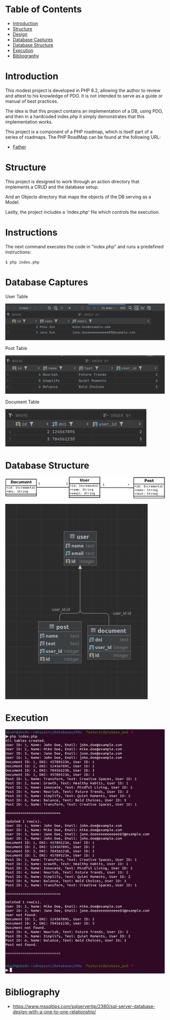 # Table of Contents
- [Introduction](#introduction)
- [Structure](#structure)
- [Design](#design)
- [Database Captures](#database-captures)
- [Database Structure](#database-structure)
- [Execution](#execution)
- [Bibliography](#bibliography)

# Introduction
This modest project is developed in PHP 8.2, allowing the author to review and attest to his knowledge of PDO. It is not intended to serve as a guide or manual of best practices.

The idea is that this project contains an implementation of a DB, using PDO, and then in a hardcoded index.php it simply demonstrates that this implementation works.

This project is a component of a PHP roadmap, which is itself part of a series of roadmaps. The PHP RoadMap can be found at the following URL:
- [Father](https://github.com/alexbonavila/PhpRoadmap)

# Structure

This project is designed to work through an action directory that implements a CRUD and the database setup. 

And an Objects directory that maps the objects of the DB serving as a Model.

Lastly, the project includes a 'index.php' file which controls the execution.

# Instructions

The next command executes the code in "index.php" and runs a predefined instructions:

`$ php index.php`

# Database Captures

User Table

![User Table](../../../resources/screenshots/Pdo/UserTable.png)

Post Table

![Post Table](../../../resources/screenshots/Pdo/PostTable.png)

Document Table

![Document Table](../../../resources/screenshots/Pdo/DocumentTable.png)

# Database Structure

![Original Diagram](../../../resources/files/Pdo/PDO_Diagram.png)


![Sqlite3 Diagram](../../../resources/files/Pdo/Sqlite_Diagram.png)

# Execution

![Execution](../../../resources/screenshots/Pdo/execution.png)

# Bibliography
- https://www.mssqltips.com/sqlservertip/2380/sql-server-database-design-with-a-one-to-one-relationship/